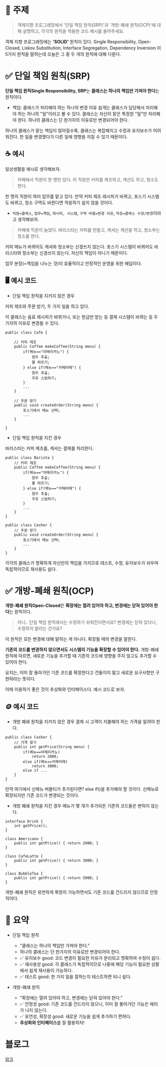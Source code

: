 
# 🔎 주제
> 객체지향 프로그래밍에서 '단일 책임 원칙(SRP)'과 '개방-폐쇄 원칙(OCP)'에 대해 설명하고, 각각의 원칙을 적용한 코드 예시를 들어주세요.

객체 지향 프로그래밍에는 **'SOLID'** 원칙이 있다.
Single Responsibility, Open-Closed, Liskov Substitution, Interface Segregation, Dependency Inversion 이 5가지 원칙을 말하는데 오늘은 그 중 두 개의 원칙에 대해 다룬다.


# ✅ 단일 책임 원칙(SRP)
**단일 책임 원칙Single Responsibility, SRP**는 **클래스는 하나의 책임만 가져야 한다**는 원칙이다.

- 책임: 클래스가 처리해야 하는 하나의 변경 이유
쉽게는 클래스가 담당해서 처리해야 하는 하나의 "일"이라고 볼 수 있다. 클래스는 자신이 맡은 특정한 "일"만 처리해야 한다. 하나의 클래스는 단 한가지의 이유로만 변경되어야 한다.

하나의 클래스가 맡는 책임이 많아질수록, 클래스는 복잡해지고 수정과 유지보수가 어려워진다. 한 일을 변경했다가 다른 일에 영향을 끼칠 수 있기 때문이다.

## ☕ 예시 
일상생활을 예시로 생각해보자.

> 카페에서 직원이 한 명만 있다.
이 직원은 커피를 제조하고, 계산도 하고, 청소도 한다.

한 명의 직원이 여러 업무를 맡고 있다.
만약 커피 제조 레시피가 바뀌고, 포스기 시스템도 바뀌고, 청소 구역도 바뀐다면 적응하기 쉽지 않을 것이다.

- ```직원=클래스```, ```업무=책임```, ```레시피, 시스템```, ```구역 바뀜=변경 이유```, ```적응=클래스 수정/변경```이라고 생각해보자.

> 카페에 직원이 늘었다.
바리스타는 커피를 만들고, 캐셔는 계산을 하고, 청소부는 청소를 한다.

커피 메뉴가 바뀌어도 캐셔와 청소부는 신경쓰지 않는다.
포스기 시스템이 바뀌어도 바리스타와 청소부는 신경쓰지 않는다.
자신의 책임이 아니기 때문이다.

업무 분장(=책임을 나누는 것)이 효율적이고 안정적인 운영을 위한 해답이다.

## 🖥️ 예시 코드

- 단일 책임 원칙을 지키지 않은 경우
  
커피 제조와 주문 받기, 두 가지 일을 하고 있다.

이 클래스는 음료 레시피가 바뀌거나, 또는 현금만 받는 등 결제 시스템이 바뀌는 등 두 가지의 이유로 변경될 수 있다.
```
public class Cafe {

	// 커피 제조
	public Coffee makeCoffee(String menu) {
    	if(메뉴=="아메리카노") {
        	원두 추출;
            물 따르기;
        } else if(메뉴=="카페라떼") {
        	원두 추출;
            우유 스팀하기;
        }
        ...
    }
    
    // 주문 받기
    public void createOrder(String menu) {
    	포스기에서 메뉴 선택;
     	...
    }
    
}
```

- 단일 책임 원칙을 지킨 경우
  
바리스타는 커피 제조를, 캐셔는 결제를 처리한다.
```
public class Barista {
	// 커피 제조
	public Coffee makeCoffee(String menu) {
    	if(메뉴=="아메리카노") {
        	원두 추출;
            물 따르기;
        } else if(메뉴=="카페라떼") {
        	원두 추출;
            우유 스팀하기;
        }
        ...
    }
}

public class Casher {
	// 주문 받기
    public void createOrder(String menu) {
    	포스기에서 메뉴 선택;
     	...
    }
}
```

각각의 클래스가 명확하게 자신만의 책임을 가지므로 테스트, 수정, 유지보수가 쉬우며 독립적이므로 재사용도 쉽다.

# ✅ 개방-폐쇄 원칙(OCP)
**개방-폐쇄 원칙Open-Closed**은 **확장에는 열려 있어야 하고, 변경에는 닫혀 있어야 한다**는 원칙이다.

> 아니.. 단일 책임 원칙에서는 수정하기 쉬워진다면서요? 변경에는 닫혀 있다니, 수정하지 말라는 건가요?

이 원칙은 모든 변경에 대해 말하는 게 아니다. 확장될 때의 변경을 말한다.

**기존의 코드를 변경하지 않으면서도 시스템의 기능을 확장할 수 있어야 한다.**
개방-폐쇄 원칙에 따르면, 새로운 기능을 추가할 때 기존의 코드에 영향을 주지 않고도 추가할 수 있어야 한다.

요지는, 이미 잘 돌아가던 기존 코드를 확장한다고 건들이지 말고 새로운 요구사항만 구현하라는 뜻이다.

이때 이용하기 좋은 것이 추상화와 인터페이스다. 예시 코드로 보자.

## 🪙 예시 코드
- 개방 폐쇄 원칙을 지키지 않은 경우
결제 시 고객이 지불해야 하는 가격을 알려야 한다.
```
public class Casher {
	// 가격 찾기
    public int getPrice(String menu) {
    	if(메뉴==아메리카노)
        	return 2000;
        else if(메뉴==카페라떼)
        	return 3000;
 		else if ...
    }
}
```
만약 여기에서 신메뉴 버블티가 추가된다면? else if()을 추가해야 할 것이다. 신메뉴로 확장되지만 기존 코드가 변경되는 것이다.

- 개방 폐쇄 원칙을 지킨 경우
메뉴가 몇 개가 추가되든 기존의 코드들은 변하지 않는다.
```
interface Drink {
	int getPrice();
}

class Americano {
	public int getPrice() { return 2000; }
}

class CafeLatte {
	public int getPrice() { return 3000; }
}

class BubbleTea {
	public int getPrice() { return 5000; }
}
```

개방-폐쇄 원칙은 유연하게 확장이 가능하면서도 기존 코드를 건드리지 않으므로 안정적이다.

# 🔑 요약

- 단일 책임 원칙
	- "클래스는 하나의 책임만 가져야 한다."
    - 하나의 클래스는 단 한가지의 이유로만 변경되어야 한다.
    - ✅ 유지보수 good: 코드 변경이 필요한 이유가 분리되고 명확하여 수정이 쉽다.
    - ✅ 재사용성 good: 각 클래스가 독립적이므로 나중에 해당 기능이 필요한 상황에서 쉽게 재사용이 가능하다.
    - ✅ 테스트 good: 한 가지 일을 잘하는지 테스트하면 되니 쉽다.
    
- 개방-폐쇄 원칙
	- "확장에는 열려 있어야 하고, 변경에는 닫혀 있어야 한다."
    - ✅ 안정성 good: 기존 코드를 건드리지 않으니, 이미 잘 돌아가던 기능은 에러가 나지 않는다.
    - ✅ 유연성, 확장성 good: 새로운 기능을 쉽게 추가하기 편하다.
    - **추상화와 인터페이스**를 잘 활용하자!

# 블로그
[링크](https://velog.io/@soo7132/%EC%9C%84%ED%81%B4%EB%A6%AC-%ED%8E%98%EC%9D%B4%ED%8D%BC-2-1.-%EA%B0%9D%EC%B2%B4%EC%A7%80%ED%96%A5%ED%94%84%EB%A1%9C%EA%B7%B8%EB%9E%98%EB%B0%8D-SOLID-%EC%9B%90%EC%B9%99-%EC%A4%91-%EB%8B%A8%EC%9D%BC-%EC%B1%85%EC%9E%84-%EC%9B%90%EC%B9%99SRP%EA%B3%BC-%EA%B0%9C%EB%B0%A9-%ED%8F%90%EC%87%84-%EC%9B%90%EC%B9%99OCP)
